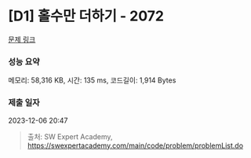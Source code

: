 # [D1] 홀수만 더하기 - 2072 

[문제 링크](https://swexpertacademy.com/main/code/problem/problemDetail.do?contestProbId=AV5QSEhaA5sDFAUq) 

### 성능 요약

메모리: 58,316 KB, 시간: 135 ms, 코드길이: 1,914 Bytes

### 제출 일자

2023-12-06 20:47



> 출처: SW Expert Academy, https://swexpertacademy.com/main/code/problem/problemList.do